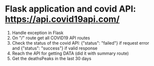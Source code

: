 # Flask application and covid API: **https://api.covid19api.com/**

1. Handle exception in Flask
2. On "/" route get all COVID19 API routes
3. Check the status of the covid API: {"status": "failed"} if request error and {"status": "success"} if valid response
4. Reach the API for getting DATA (did it with summary route)
5. Get the deathsPeaks in the last 30 days
